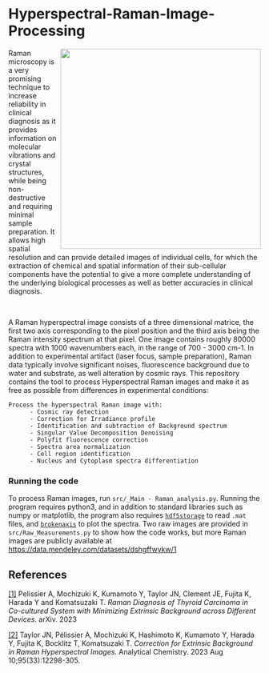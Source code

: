 # Hyperspectral-Raman-Image-Processing

<img align="right" src="https://raw.githubusercontent.com/Aurelien-Pelissier/Raman-Imaging-Processing/master/img/Hyperspectral-Image.png" width=400>
Raman microscopy is a very promising technique to increase reliability in clinical diagnosis as it provides information on molecular vibrations and crystal structures, while being non-destructive and requiring minimal sample preparation. It allows high spatial resolution and can provide detailed images of individual cells, for which the extraction of chemical and spatial information of their sub-cellular components have the potential to give a more complete understanding of the underlying biological processes as well as better accuracies in clinical diagnosis. 


&nbsp;



A Raman hyperspectral image consists of a three dimensional matrice, the first two axis corresponding to the pixel position and the third axis being the Raman intensity spectrum at that pixel. One image contains roughly 80000 spectra with 1000 wavenumbers each, in the range of 700 - 3000 cm-1. In addition to experimental artifact (laser focus, sample preparation), Raman data typically involve significant noises, fluorescence background due to water and substrate, as well alteration by cosmic rays. This repository contains the tool to process Hyperspectral Raman images and make it as free as possible from differences in experimental conditions:
       
    Process the hyperspectral Raman image with:  
          - Cosmic ray detection
          - Correction for Irradiance profile
          - Identification and subtraction of Background spectrum
          - Singular Value Decomposition Denoising
          - Polyfit fluorescence correction
          - Spectra area normalization
          - Cell region identification
          - Nucleus and Cytoplasm spectra differentiation
        
        
### Running the code
To process Raman images, run `src/_Main - Raman_analysis.py`. Running the program requires python3, and in addition to standard libraries such as numpy or matplotlib, the program also requires [`hdf5storage`](https://pypi.org/project/hdf5storage/) to read `.mat` files, and [`brokenaxis`](https://github.com/bendichter/brokenaxes) to plot the spectra. Two raw images are provided in `src/Raw_Measurements.py` to show how the code works, but more Raman images are publicly available at https://data.mendeley.com/datasets/dshgffwykw/1


## References

[[1]](https://arxiv.org/abs/1904.05675) Pelissier A, Mochizuki K, Kumamoto Y, Taylor JN, Clement JE, Fujita K, Harada Y and Komatsuzaki T. *Raman Diagnosis of Thyroid Carcinoma in Co-cultured System with Minimizing Extrinsic Background across Different Devices*. arXiv. 2023

[[2]](https://pubs.acs.org/doi/10.1021/acs.analchem.3c01406) Taylor JN, Pélissier A, Mochizuki K, Hashimoto K, Kumamoto Y, Harada Y, Fujita K, Bocklitz T, Komatsuzaki T. *Correction for Extrinsic Background in Raman Hyperspectral Images*. Analytical Chemistry. 2023 Aug 10;95(33):12298-305. 
